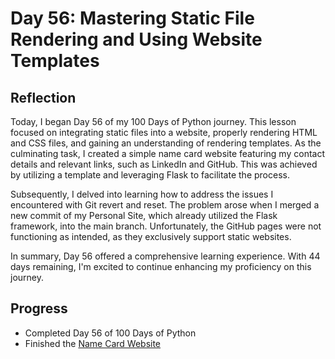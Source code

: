 # Day 56: Mastering Static File Rendering and Using Website Templates

## Reflection

Today, I began Day 56 of my 100 Days of Python journey. This lesson focused on integrating static files into a website, properly rendering HTML and CSS files, and gaining an understanding of rendering templates. As the culminating task, I created a simple name card website featuring my contact details and relevant links, such as LinkedIn and GitHub. This was achieved by utilizing a template and leveraging Flask to facilitate the process.

Subsequently, I delved into learning how to address the issues I encountered with Git revert and reset. The problem arose when I merged a new commit of my Personal Site, which already utilized the Flask framework, into the main branch. Unfortunately, the GitHub pages were not functioning as intended, as they exclusively support static websites.

In summary, Day 56 offered a comprehensive learning experience. With 44 days remaining, I'm excited to continue enhancing my proficiency on this journey.

## Progress

- Completed Day 56 of 100 Days of Python
- Finished the [Name Card Website](https://github.com/johnivanpuayap/NameCardWebsite)
